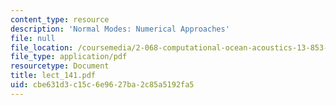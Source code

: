 ```yaml
---
content_type: resource
description: 'Normal Modes: Numerical Approaches'
file: null
file_location: /coursemedia/2-068-computational-ocean-acoustics-13-853-spring-2003/cbe631d3c15c6e9627ba2c85a5192fa5_lect_141.pdf
file_type: application/pdf
resourcetype: Document
title: lect_141.pdf
uid: cbe631d3-c15c-6e96-27ba-2c85a5192fa5
---
```

